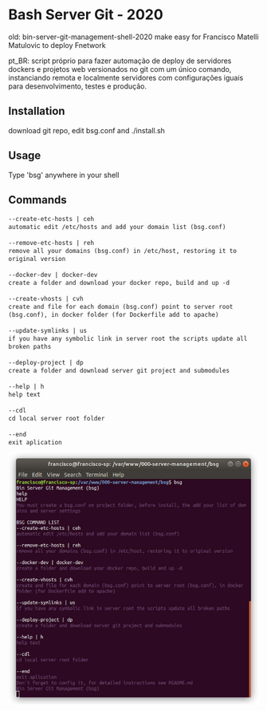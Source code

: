 # Bash Server Git - 2020
old: bin-server-git-management-shell-2020
make easy for Francisco Matelli Matulovic to deploy Fnetwork

pt_BR: script próprio para fazer automação de deploy de servidores dockers e projetos web versionados no git com um único comando, instanciando remota e localmente servidores com configurações iguais para desenvolvimento, testes e produção.

## Installation

download git repo, edit bsg.conf and ./install.sh

## Usage

Type 'bsg' anywhere in your shell

## Commands

```
--create-etc-hosts | ceh
automatic edit /etc/hosts and add your domain list (bsg.conf)

--remove-etc-hosts | reh
remove all your domains (bsg.conf) in /etc/host, restoring it to original version

--docker-dev | docker-dev
create a folder and download your docker repo, build and up -d

--create-vhosts | cvh
create and file for each domain (bsg.conf) point to server root (bsg.conf), in docker folder (for Dockerfile add to apache)

--update-symlinks | us
if you have any symbolic link in server root the scripts update all broken paths

--deploy-project | dp
create a folder and download server git project and submodules

--help | h
help text

--cdl
cd local server root folder

--end
exit aplication

```
![bsg-screenshot](bsg-screenshot-help-2020-04-05.jpg)
